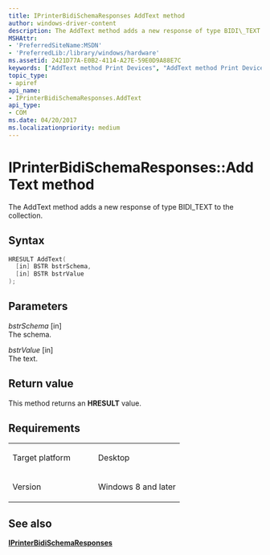 ```yaml
---
title: IPrinterBidiSchemaResponses AddText method
author: windows-driver-content
description: The AddText method adds a new response of type BIDI\_TEXT to the collection.
MSHAttr:
- 'PreferredSiteName:MSDN'
- 'PreferredLib:/library/windows/hardware'
ms.assetid: 2421D77A-E0B2-4114-A27E-59E0D9A88E7C
keywords: ["AddText method Print Devices", "AddText method Print Devices , IPrinterBidiSchemaResponses interface", "IPrinterBidiSchemaResponses interface Print Devices , AddText method"]
topic_type:
- apiref
api_name:
- IPrinterBidiSchemaResponses.AddText
api_type:
- COM
ms.date: 04/20/2017
ms.localizationpriority: medium
---
```


# IPrinterBidiSchemaResponses::AddText method

The AddText method adds a new response of type BIDI\_TEXT to the collection.

Syntax
------

```cpp
HRESULT AddText(
  [in] BSTR bstrSchema,
  [in] BSTR bstrValue
);
```

Parameters
----------

*bstrSchema* \[in\]  
The schema.

*bstrValue* \[in\]  
The text.

Return value
------------

This method returns an **HRESULT** value.

Requirements
------------

<table>
<colgroup>
<col width="50%" />
<col width="50%" />
</colgroup>
<tbody>
<tr class="odd">
<td><p>Target platform</p></td>
<td>Desktop</td>
</tr>
<tr class="even">
<td><p>Version</p></td>
<td><p>Windows 8 and later</p></td>
</tr>
</tbody>
</table>

## See also

[**IPrinterBidiSchemaResponses**](iprinterbidischemaresponses.md)
